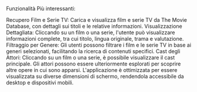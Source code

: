 Funzionalità Più interessanti:

Recupero Film e Serie TV: Carica e visualizza film e serie TV da The Movie Database, con dettagli sui titoli e le relative informazioni.
Visualizzazione Dettagliata: Cliccando su un film o una serie, l'utente può visualizzare informazioni complete, tra cui titolo, lingua originale, trama e valutazione.
Filtraggio per Genere: Gli utenti possono filtrare i film e le serie TV in base ai generi selezionati, facilitando la ricerca di contenuti specifici.
Cast degli Attori: Cliccando su un film o una serie, è possibile visualizzare il cast principale. Gli attori possono essere ulteriormente esplorati per scoprire altre opere in cui sono apparsi.
L'applicazione è ottimizzata per essere visualizzata su diverse dimensioni di schermo, rendendola accessibile da desktop e dispositivi mobili.
